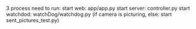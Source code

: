 3 process need to run:
start web: app/app.py
start server: controller.py
start watchdod: watchDog/watchdog.py (if camera is picturing, else: start sent_pictures_test.py)
